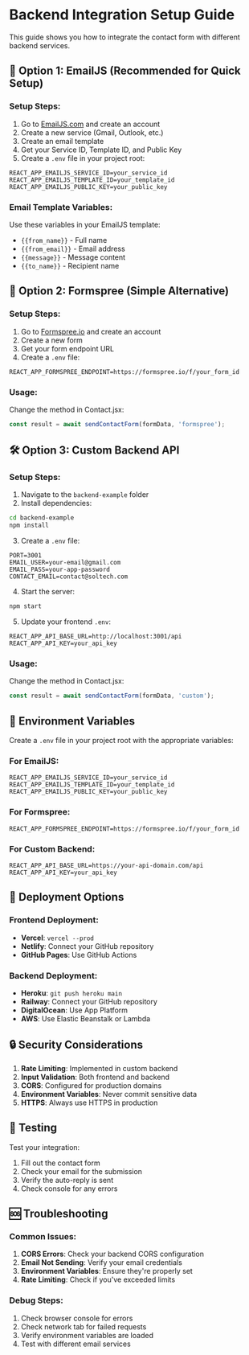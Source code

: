 # Backend Integration Setup Guide

This guide shows you how to integrate the contact form with different backend services.

## 🚀 Option 1: EmailJS (Recommended for Quick Setup)

### Setup Steps:
1. Go to [EmailJS.com](https://www.emailjs.com/) and create an account
2. Create a new service (Gmail, Outlook, etc.)
3. Create an email template
4. Get your Service ID, Template ID, and Public Key
5. Create a `.env` file in your project root:

```env
REACT_APP_EMAILJS_SERVICE_ID=your_service_id
REACT_APP_EMAILJS_TEMPLATE_ID=your_template_id
REACT_APP_EMAILJS_PUBLIC_KEY=your_public_key
```

### Email Template Variables:
Use these variables in your EmailJS template:
- `{{from_name}}` - Full name
- `{{from_email}}` - Email address
- `{{message}}` - Message content
- `{{to_name}}` - Recipient name

## 📧 Option 2: Formspree (Simple Alternative)

### Setup Steps:
1. Go to [Formspree.io](https://formspree.io/) and create an account
2. Create a new form
3. Get your form endpoint URL
4. Create a `.env` file:

```env
REACT_APP_FORMSPREE_ENDPOINT=https://formspree.io/f/your_form_id
```

### Usage:
Change the method in Contact.jsx:
```javascript
const result = await sendContactForm(formData, 'formspree');
```

## 🛠️ Option 3: Custom Backend API

### Setup Steps:
1. Navigate to the `backend-example` folder
2. Install dependencies:
```bash
cd backend-example
npm install
```

3. Create a `.env` file:
```env
PORT=3001
EMAIL_USER=your-email@gmail.com
EMAIL_PASS=your-app-password
CONTACT_EMAIL=contact@soltech.com
```

4. Start the server:
```bash
npm start
```

5. Update your frontend `.env`:
```env
REACT_APP_API_BASE_URL=http://localhost:3001/api
REACT_APP_API_KEY=your_api_key
```

### Usage:
Change the method in Contact.jsx:
```javascript
const result = await sendContactForm(formData, 'custom');
```

## 🔧 Environment Variables

Create a `.env` file in your project root with the appropriate variables:

### For EmailJS:
```env
REACT_APP_EMAILJS_SERVICE_ID=your_service_id
REACT_APP_EMAILJS_TEMPLATE_ID=your_template_id
REACT_APP_EMAILJS_PUBLIC_KEY=your_public_key
```

### For Formspree:
```env
REACT_APP_FORMSPREE_ENDPOINT=https://formspree.io/f/your_form_id
```

### For Custom Backend:
```env
REACT_APP_API_BASE_URL=https://your-api-domain.com/api
REACT_APP_API_KEY=your_api_key
```

## 🚀 Deployment Options

### Frontend Deployment:
- **Vercel**: `vercel --prod`
- **Netlify**: Connect your GitHub repository
- **GitHub Pages**: Use GitHub Actions

### Backend Deployment:
- **Heroku**: `git push heroku main`
- **Railway**: Connect your GitHub repository
- **DigitalOcean**: Use App Platform
- **AWS**: Use Elastic Beanstalk or Lambda

## 🔒 Security Considerations

1. **Rate Limiting**: Implemented in custom backend
2. **Input Validation**: Both frontend and backend
3. **CORS**: Configured for production domains
4. **Environment Variables**: Never commit sensitive data
5. **HTTPS**: Always use HTTPS in production

## 📝 Testing

Test your integration:
1. Fill out the contact form
2. Check your email for the submission
3. Verify the auto-reply is sent
4. Check console for any errors

## 🆘 Troubleshooting

### Common Issues:
1. **CORS Errors**: Check your backend CORS configuration
2. **Email Not Sending**: Verify your email credentials
3. **Environment Variables**: Ensure they're properly set
4. **Rate Limiting**: Check if you've exceeded limits

### Debug Steps:
1. Check browser console for errors
2. Check network tab for failed requests
3. Verify environment variables are loaded
4. Test with different email services





















